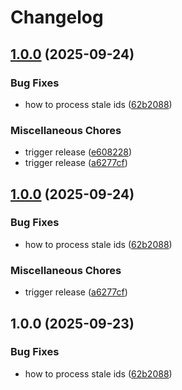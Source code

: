 # Changelog

## [1.0.0](https://github.com/loro-dev/peer-lease/compare/v1.0.0...v1.0.0) (2025-09-24)


### Bug Fixes

* how to process stale ids ([62b2088](https://github.com/loro-dev/peer-lease/commit/62b208832337d0a0b1d9bda51ea7dd9e8fb0f63b))


### Miscellaneous Chores

* trigger release ([e608228](https://github.com/loro-dev/peer-lease/commit/e608228bc0b0f09bcd8da38b36cd008e70233cda))
* trigger release ([a6277cf](https://github.com/loro-dev/peer-lease/commit/a6277cfc79d32f51503b973d69c20ff13e57b406))

## [1.0.0](https://github.com/loro-dev/peer-lease/compare/v1.0.0...v1.0.0) (2025-09-24)


### Bug Fixes

* how to process stale ids ([62b2088](https://github.com/loro-dev/peer-lease/commit/62b208832337d0a0b1d9bda51ea7dd9e8fb0f63b))


### Miscellaneous Chores

* trigger release ([a6277cf](https://github.com/loro-dev/peer-lease/commit/a6277cfc79d32f51503b973d69c20ff13e57b406))

## 1.0.0 (2025-09-23)


### Bug Fixes

* how to process stale ids ([62b2088](https://github.com/loro-dev/peer-lease/commit/62b208832337d0a0b1d9bda51ea7dd9e8fb0f63b))
